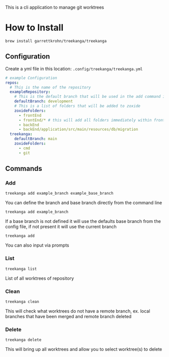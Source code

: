This is a cli application to manage git worktrees

# How to Install

`brew install garrettkrohn/treekanga/treekanga`

## Configuration

Create a yml file in this location:
`.config/treekanga/treekanga.yml`

```yaml
# example Configuration
repos:
  # This is the name of the repository
  exampleRepository:
    # This is the default branch that will be used in the add command if a baseBranch is not defined
    defaultBranch: development
    # This is a list of folders that will be added to zoxide
    zoxideFolders:
      - frontEnd
      - frontEnd/* # this will add all folders immediately within frontEnd
      - backEnd
      - backEnd/application/src/main/resources/db/migration
  treekanga:
    defaultBranch: main
    zoxideFolders:
      - cmd
      - git
```

## Commands

### Add

`treekanga add example_branch example_base_branch`

You can define the branch and base branch directly from the command line

`treekanga add example_branch`

If a base branch is not defined it will use the defaults base branch from the
config file, if not present it will use the current branch

`treekanga add`

You can also input via prompts

### List

`treekanga list`

List of all worktrees of repository

### Clean

`treekanga clean`

This will check what worktrees do not have a remote branch, ex. local
branches that have been merged and remote branch deleted

### Delete

`treekanga delete`

This will bring up all worktrees and allow you to select worktree(s)
to delete
